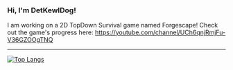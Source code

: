 ### Hi, I'm DetKewlDog!

I am working on a 2D TopDown Survival game named Forgescape!
Check out the game's progress here: https://youtube.com/channel/UCh6qnjRmjFu-V36GZOOgTNQ

<hr>

[![Top Langs](https://github-readme-stats.vercel.app/api/top-langs/?username=detkewldog&layout=compact&theme=nord)](https://github.com/anuraghazra/github-readme-stats)
